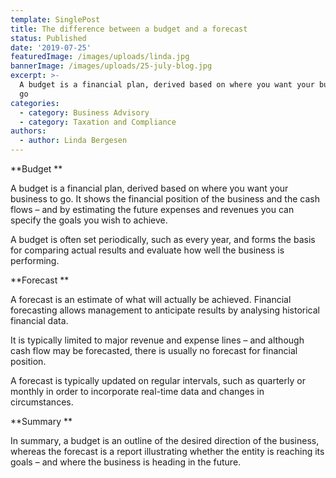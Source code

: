 ```yaml
---
template: SinglePost
title: The difference between a budget and a forecast
status: Published
date: '2019-07-25'
featuredImage: /images/uploads/linda.jpg
bannerImage: /images/uploads/25-july-blog.jpg
excerpt: >-
  A budget is a financial plan, derived based on where you want your business to
  go
categories:
  - category: Business Advisory
  - category: Taxation and Compliance
authors:
  - author: Linda Bergesen
---
```

**Budget**

A budget is a financial plan, derived based on where you want your business to go. It shows the financial position of the business and the cash flows – and by estimating the future expenses and revenues you can specify the goals you wish to achieve. 

A budget is often set periodically, such as every year, and forms the basis for comparing actual results and evaluate how well the business is performing. 



**Forecast**

A forecast is an estimate of what will actually be achieved. Financial forecasting allows management to anticipate results by analysing historical financial data. 

It is typically limited to major revenue and expense lines – and although cash flow may be forecasted, there is usually no forecast for financial position. 

A forecast is typically updated on regular intervals, such as quarterly or monthly in order to incorporate real-time data and changes in circumstances. 



**Summary**

In summary, a budget is an outline of the desired direction of the business, whereas the forecast is a report illustrating whether the entity is reaching its goals – and where the business is heading in the future.
